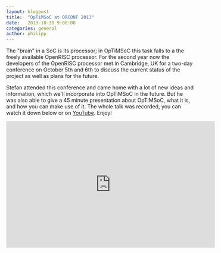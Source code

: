 ```yaml
---
layout: blogpost
title:  "OpTiMSoC at ORCONF 2013"
date:   2013-10-30 9:00:00
categories: general
author: philipp
---
```


The "brain" in a SoC is its processor; in OpTiMSoC this task falls to a 
the freely available OpenRISC processor. For the second year now the developers
of the OpenRISC processor met in Cambridge, UK for a two-day conference on 
October 5th and 6th to discuss the current status of the project as well as
plans for the future.

Stefan attended this conference and came home with a lot of new ideas and 
information, which we'll incorporate into OpTiMSoC in the future. But he was
also able to give a 45 minute presentation about OpTiMSoC, what it is, and how
you can make use of it. The whole talk was recorded, you can watch it down
below or on [YouTube](http://www.youtube.com/watch?v=gEf7EFahvAQ). Enjoy!

<iframe width="560" height="340" src="http://www.youtube.com/embed/gEf7EFahvAQ" frameborder="0" allowfullscreen></iframe>

